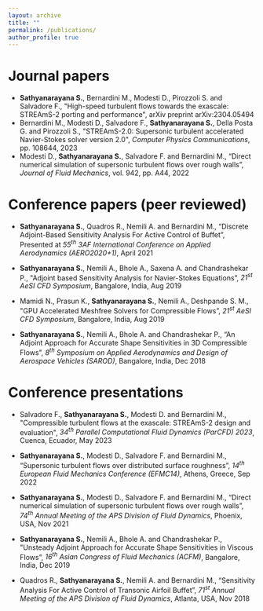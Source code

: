 ```yaml
---
layout: archive
title: ""
permalink: /publications/
author_profile: true
---
```

Journal papers
======
* **Sathyanarayana S.**, Bernardini M., Modesti D., Pirozzoli S. and Salvadore F., "High-speed turbulent flows towards the exascale: STREAmS-2 porting and performance", arXiv preprint arXiv:2304.05494
* Bernardini M., Modesti D., Salvadore F., **Sathyanarayana S.**, Della Posta G. and Pirozzoli S., "STREAmS-2.0: Supersonic turbulent accelerated Navier-Stokes solver version 2.0", *Computer Physics Communications*, pp. 108644, 2023 
* Modesti D., **Sathyanarayana S.**, Salvadore F. and Bernardini M., “Direct numerical simulation of supersonic turbulent flows over rough walls”, *Journal of Fluid Mechanics*, vol. 942, pp. A44, 2022 

Conference papers (peer reviewed)
======
* **Sathyanarayana S.**, Quadros R., Nemili A. and Bernardini M., “Discrete Adjoint-Based Sensitivity Analysis For Active Control of Buffet”, Presented at *55<sup>th</sup> 3AF International Conference on Applied Aerodynamics (AERO2020+1)*, April 2021

* **Sathyanarayana S.**, Nemili A., Bhole A., Saxena A. and Chandrashekar P., "Adjoint based Sensitivity Analysis for Navier-Stokes Equations”, *21<sup>st</sup> AeSI CFD Symposium*, Bangalore, India, Aug 2019

* Mamidi N., Prasun K., **Sathyanarayana S.**, Nemili A., Deshpande S. M., "GPU Accelerated Meshfree Solvers for Compressible Flows”, *21<sup>st</sup> AeSI CFD Symposium*, Bangalore, India, Aug 2019

* **Sathyanarayana S.**, Nemili A., Bhole A. and Chandrashekar P., “An Adjoint Approach for Accurate Shape Sensitivities in 3D Compressible Flows”, *8<sup>th</sup> Symposium on Applied Aerodynamics and Design of Aerospace Vehicles (SAROD)*, Bangalore, India, Dec 2018

Conference presentations
======
* Salvadore F., **Sathyanarayana S.**, Modesti D. and Bernardini M., "Compressible turbulent flows at the exascale: STREAmS-2 design and evaluation", *34<sup>th</sup> Parallel Computational Fluid Dynamics (ParCFD) 2023*, Cuenca, Ecuador, May 2023
* **Sathyanarayana S.**, Modesti D., Salvadore F. and Bernardini M., “Supersonic turbulent flows over distributed surface roughness”, *14<sup>th</sup> European Fluid Mechanics Conference (EFMC14)*, Athens, Greece, Sep 2022

* **Sathyanarayana S.**, Modesti D., Salvadore F. and Bernardini M., “Direct numerical simulation of supersonic turbulent flows over rough walls”, *74<sup>th</sup> Annual Meeting of the APS Division of Fluid Dynamics*, Phoenix, USA, Nov 2021

* **Sathyanarayana S.**, Nemili A., Bhole A. and Chandrashekar P., "Unsteady Adjoint Approach for Accurate Shape Sensitivities in Viscous Flows”, *16<sup>th</sup> Asian Congress of Fluid Mechanics (ACFM)*, Bangalore, India, Dec 2019

* Quadros R., **Sathyanarayana S.**, Nemili A. and Bernardini M., “Sensitivity Analysis For Active Control of Transonic Airfoil Buffet”, *71<sup>st</sup> Annual Meeting of the APS Division of Fluid Dynamics*, Atlanta, USA, Nov 2018
